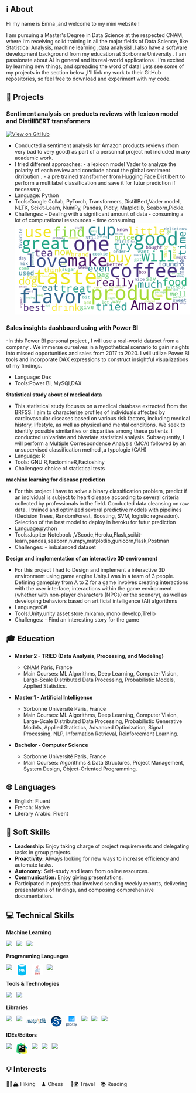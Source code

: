 

## :information_source: About
Hi my name is Emna ,and welcome to my mini website !

I am pursuing a Master's Degree in Data Science at the respected CNAM, where I’m receiving solid training in all the major fields of Data Science,  like Statistical Analysis, machine learning ,data analysisI .I also have a software development background from my education at Sorbonne University . I am passionate about AI in  general and its real-world applications .
 I'm excited by learning new things,  and spreading the word of data!
Lets see some of my projects in the section below ,I'll link my work to their GitHub repositories, so feel free to download and experiment with my code.

## :rocket: Projects

### **Sentiment analysis on products reviews with lexicon model and DistillBERT transformers**

[![View on GitHub](https://img.shields.io/badge/GitHub-View_on_GitHub-blue?logo=GitHub)](https://github.com/brgE-93/DistilBert_review)

- Conducted a sentiment analysis for Amazon products reviews (from very bad to very good) as part of a personnal project not included in any academic work.
- I tried different approaches: - a lexicon model Vader to analyze the polarity of each review and conclude about the global sentiment ditribution .
                                - a pre trained transformer from Hugging Face Distilbert to perform a multilabel classification and save it for futur prediction if necessary.
- Language: Python
- Tools:Google Collab, PyTorch, Transformers, DistillBert,Vader model, NLTK, Scikit-Learn, NumPy, Pandas, Plotly, Matplotlib, Seaborn,Pickle.
- Challenges: - Dealing with a significant  amount of data
              - consuming a lot of computational ressources
              - time consuming
![Image](/assets/distil1.png)
  
### **Sales insights dashboard using with Power BI**

-In this Power BI personal project , I will use a real-world dataset from a company .
We immerse ourselves in a hypothetical scenario to gain insights into missed opportunities and sales from 2017 to 2020. I will utilize Power BI tools and incorporate DAX expressions to construct insightful visualizations of my findings.

- Language: Dax
- Tools:Power BI, MySQl,DAX

**Statistical study about of medical data**
- This statistical study focuses on a medical database extracted from the BRFSS. I aim to characterize profiles of individuals affected by cardiovascular diseases based on various risk factors, including medical history, lifestyle, as well as physical and mental conditions. We seek to identify possible similarities or disparities among these patients.
I  conducted univariate and bivariate statistical analysis. Subsequently, I will perform a Multiple Correspondence Analysis (MCA) followed by an unsupervised classification method ,a typologie (CAH)
- Language: R
- Tools: GNU R,FactomineR,Factoshiny
- Challenges:   choice of statistical tests
  
**machine learning for disease prediction**
- For this project I have to solve a binary classification problem, predict if an individual is subject to heart disease according to several criteria collected by
professionals in the field.  Conducted data cleansing on raw data.
I trained and optimized several predictive models with pipelines (Decision Trees, RandomForest, Boosting, SVM, logistic regression).
Selection of the best model to deploy in heroku for futur prediction
- Language:python
- Tools:Jupiter Notebook ,VScode,Heroku,Flask,scikit-learn,pandas,seaborn,numpy,matplotlib,gunicorn,flask,Postman
- Challenges:   - imbalanced dataset

**Design and implementation of an interactive 3D environment**
- For this project I had to Design and implement a interactive 3D environment using game engine Unity.I was in a  team of 3 people.
  Defining gameplay from A to Z for a game involves creating interactions with the user interface, interactions within the game environment (whether with non-player characters (NPCs) or the scenery), as well as developing behaviors based on artificial intelligence (AI) algorithms
- Language:C#
- Tools:Unity,unity asset store,mixamo, mono develop,Trello
- Challenges:   - Find an interesting story for the game
## :mortar_board: Education

- **Master 2 - TRIED (Data Analysis, Processing, and Modeling)**
  - CNAM Paris, France
  - Main Courses: ML Algorithms, Deep Learning, Computer Vision, Large-Scale Distributed Data Processing, Probabilistic Models, Applied Statistics.

- **Master 1 - Artificial Intelligence**
  - Sorbonne Université Paris, France
  - Main Courses: ML Algorithms, Deep Learning, Computer Vision, Large-Scale Distributed Data Processing, Probabilistic Generative Models, Applied Statistics, Advanced Optimization, Signal Processing, NLP, Information Retrieval, Reinforcement Learning.

- **Bachelor - Computer Science**
  - Sorbonne Université Paris, France
  - Main Courses: Algorithms & Data Structures, Project Management, System Design, Object-Oriented Programming.

## :globe_with_meridians: Languages
- English: Fluent
- French: Native
- Literary Arabic: Fluent

## :handshake: Soft Skills
- **Leadership:** Enjoy taking charge of project requirements and delegating tasks in group projects.
- **Proactivity:** Always looking for new ways to increase efficiency and automate tasks.
- **Autonomy:** Self-study and learn from online resources.
- **Communication:** Enjoy giving presentations.
- Participated in projects that involved sending weekly reports, delivering presentations of findings, and composing comprehensive documentation.

## :computer: Technical Skills


 **Machine Learning**
  
  <div style="line-height: 20px; display: flex; align-items: center;">
    <img src="https://upload.wikimedia.org/wikipedia/commons/9/96/Pytorch_logo.png" height="20">&nbsp;&nbsp;&nbsp; 
    <img src="https://upload.wikimedia.org/wikipedia/commons/thumb/2/2d/Tensorflow_logo.svg/695px-Tensorflow_logo.svg.png" height="20">&nbsp;&nbsp;&nbsp; 
    <img src="https://scikit-learn.org/stable/_static/scikit-learn-logo-small.png" height="20">
  </div>


 **Programming Languages** 
 
  <div style="line-height: 20px; display: flex; align-items: center;">
    <img src="https://www.python.org/static/community_logos/python-logo.png" height="30">&nbsp;&nbsp;&nbsp; 
    <img src="/assets/sql.svg" height="30">&nbsp;&nbsp;&nbsp; 
    <img src="/assets/java.svg" height="30">&nbsp;&nbsp;&nbsp; 
    <img src="https://www.r-project.org/Rlogo.png" height="30">
  </div>


 **Tools & Technologies** 
 
  <div style="line-height: 20px; display: flex; align-items: center;">
    <img src="https://upload.wikimedia.org/wikipedia/commons/thumb/e/e0/Git-logo.svg/1920px-Git-logo.svg.png" height="20">&nbsp;&nbsp;&nbsp; 
    <img src="https://upload.wikimedia.org/wikipedia/commons/1/19/Unity_Technologies_logo.svg" height="20">
  </div>


 **Libraries** 
 
<div style="line-height: 20px; display: flex; align-items: center;">
  <img src="https://upload.wikimedia.org/wikipedia/commons/thumb/e/ed/Pandas_logo.svg/1200px-Pandas_logo.svg.png" height="30">&nbsp;&nbsp;&nbsp; 
  <img src="https://upload.wikimedia.org/wikipedia/commons/thumb/1/1a/NumPy_logo.svg/1200px-NumPy_logo.svg.png" height="30">&nbsp;&nbsp;&nbsp; 
  <img src="/assets/matplotlib.png" height="30">&nbsp;&nbsp;&nbsp; 
  <img src="/assets/SCIPY.png" height="30">&nbsp;&nbsp;&nbsp; 
  <img src="/assets/plotly-official.svg" height="30">&nbsp;&nbsp;&nbsp; 
  <img src="https://scikit-learn.org/stable/_static/scikit-learn-logo-small.png" height="30">&nbsp;&nbsp;&nbsp; 
  <img src="https://pytorch.org/assets/images/pytorch-logo.png" height="30">&nbsp;&nbsp;&nbsp; 
  <img src="https://upload.wikimedia.org/wikipedia/commons/a/ae/Keras_logo.svg" height="30">
</div>

**IDEs/Editors**

  <div style="line-height: 20px; display: flex; align-items: center;">
    <img src="https://upload.wikimedia.org/wikipedia/commons/9/9a/Visual_Studio_Code_1.35_icon.svg" height="30">&nbsp;&nbsp;&nbsp; 
    <img src="/assets/pycharm.png" height="30">&nbsp;&nbsp;&nbsp; 
    <img src="https://upload.wikimedia.org/wikipedia/commons/thumb/d/d0/RStudio_logo_flat.svg/1280px-RStudio_logo_flat.svg.png" height="30">&nbsp;&nbsp;&nbsp; 
    <img src="https://upload.wikimedia.org/wikipedia/commons/thumb/3/38/Jupyter_logo.svg/518px-Jupyter_logo.svg.png" height="30">&nbsp;&nbsp;&nbsp; 
    <img src="https://upload.wikimedia.org/wikipedia/commons/thumb/d/d0/Eclipse-Luna-Logo.svg/1200px-Eclipse-Luna-Logo.svg.png" height="30">
  </div>


  
## 💡 Interests

 🧗‍♂️🏔️ Hiking &nbsp;&nbsp;&nbsp;♟️ Chess &nbsp;&nbsp;&nbsp; 🧳🌍 Travel &nbsp;&nbsp;&nbsp;📚 Reading



 


